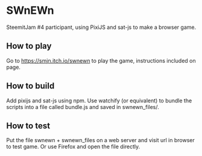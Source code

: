 # SWnEWn
SteemitJam #4 participant, using PixiJS and sat-js to make a browser game.

## How to play
Go to https://smjn.itch.io/swnewn to play the game, instructions included on page.

## How to build
Add pixijs and sat-js using npm. Use watchify (or equivalent) to bundle the scripts into a file called bundle.js and saved in swnewn_files/.

## How to test
Put the file swnewn + swnewn_files on a web server and visit url in browser to test game. Or use Firefox and open the file directly.

